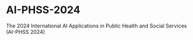 # AI-PHSS-2024
The 2024 International AI Applications in Public Health and Social Services (AI-PHSS 2024)
